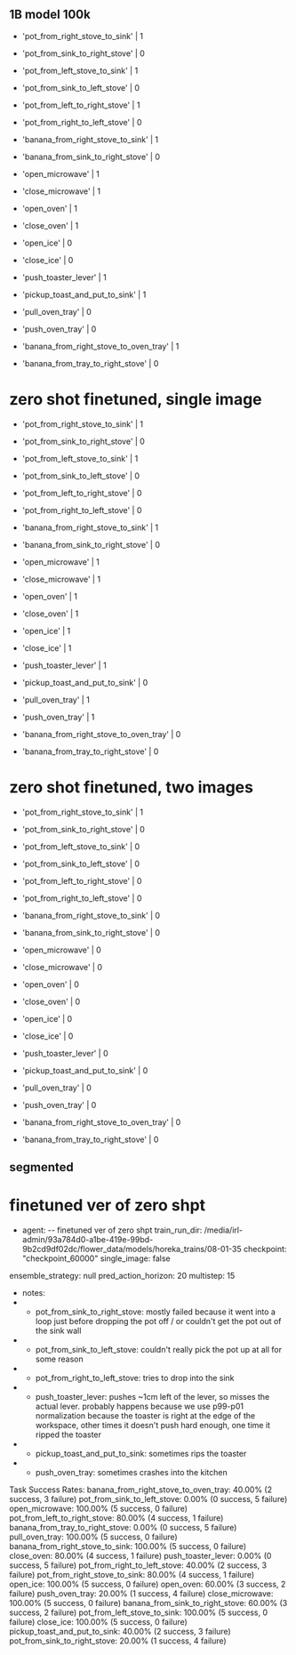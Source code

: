 ## 1B model 100k

- 'pot_from_right_stove_to_sink'           | 1
- 'pot_from_sink_to_right_stove'           | 0
- 'pot_from_left_stove_to_sink'            | 1
- 'pot_from_sink_to_left_stove'            | 0

- 'pot_from_left_to_right_stove'           | 1
- 'pot_from_right_to_left_stove'           | 0

- 'banana_from_right_stove_to_sink'        | 1
- 'banana_from_sink_to_right_stove'        | 0
- 'open_microwave'                         | 1
- 'close_microwave'                        | 1
- 'open_oven'                              | 1
- 'close_oven'                             | 1
- 'open_ice'                               | 0
- 'close_ice'                              | 0

- 'push_toaster_lever'                     | 1
- 'pickup_toast_and_put_to_sink'           | 1

- 'pull_oven_tray'                         | 0
- 'push_oven_tray'                         | 0
- 'banana_from_right_stove_to_oven_tray'   | 1
- 'banana_from_tray_to_right_stove'        | 0

# zero shot finetuned, single image

- 'pot_from_right_stove_to_sink'           | 1
- 'pot_from_sink_to_right_stove'           | 0
- 'pot_from_left_stove_to_sink'            | 1
- 'pot_from_sink_to_left_stove'            | 0

- 'pot_from_left_to_right_stove'           | 0
- 'pot_from_right_to_left_stove'           | 0

- 'banana_from_right_stove_to_sink'        | 1
- 'banana_from_sink_to_right_stove'        | 0
- 'open_microwave'                         | 1
- 'close_microwave'                        | 1
- 'open_oven'                              | 1
- 'close_oven'                             | 1
- 'open_ice'                               | 1
- 'close_ice'                              | 1

- 'push_toaster_lever'                     | 1
- 'pickup_toast_and_put_to_sink'           | 0

- 'pull_oven_tray'                         | 1
- 'push_oven_tray'                         | 1
- 'banana_from_right_stove_to_oven_tray'   | 0
- 'banana_from_tray_to_right_stove'        | 0

# zero shot finetuned, two images

- 'pot_from_right_stove_to_sink'           | 1
- 'pot_from_sink_to_right_stove'           | 0
- 'pot_from_left_stove_to_sink'            | 0
- 'pot_from_sink_to_left_stove'            | 0

- 'pot_from_left_to_right_stove'           | 0
- 'pot_from_right_to_left_stove'           | 0

- 'banana_from_right_stove_to_sink'        | 0
- 'banana_from_sink_to_right_stove'        | 0
- 'open_microwave'                         | 0
- 'close_microwave'                        | 0
- 'open_oven'                              | 0
- 'close_oven'                             | 0
- 'open_ice'                               | 0
- 'close_ice'                              | 0

- 'push_toaster_lever'                     | 0
- 'pickup_toast_and_put_to_sink'           | 0

- 'pull_oven_tray'                         | 0
- 'push_oven_tray'                         | 0
- 'banana_from_right_stove_to_oven_tray'   | 0
- 'banana_from_tray_to_right_stove'        | 0


## segmented

# finetuned ver of zero shpt

- agent: 
-- finetuned ver of zero shpt
train_run_dir: /media/irl-admin/93a784d0-a1be-419e-99bd-9b2cd9df02dc/flower_data/models/horeka_trains/08-01-35
checkpoint: "checkpoint_60000"
single_image: false

ensemble_strategy: null
pred_action_horizon: 20
multistep: 15

- notes:
- - pot_from_sink_to_right_stove: mostly failed because it went into a loop just before dropping the pot off / or couldn't get the pot out of the sink wall
- - pot_from_sink_to_left_stove: couldn't really pick the pot up at all for some reason
- - pot_from_right_to_left_stove: tries to drop into the sink
- - push_toaster_lever: pushes ~1cm left of the lever, so misses the actual lever. probably happens because we use p99-p01 normalization because the toaster is right at the edge of the workspace, other times it doesn't push hard enough, one time it ripped the toaster
- - pickup_toast_and_put_to_sink: sometimes rips the toaster
- - push_oven_tray: sometimes crashes into the kitchen

Task Success Rates:
banana_from_right_stove_to_oven_tray: 40.00% (2 success, 3 failure)
pot_from_sink_to_left_stove: 0.00% (0 success, 5 failure)
open_microwave: 100.00% (5 success, 0 failure)
pot_from_left_to_right_stove: 80.00% (4 success, 1 failure)
banana_from_tray_to_right_stove: 0.00% (0 success, 5 failure)
pull_oven_tray: 100.00% (5 success, 0 failure)
banana_from_right_stove_to_sink: 100.00% (5 success, 0 failure)
close_oven: 80.00% (4 success, 1 failure)
push_toaster_lever: 0.00% (0 success, 5 failure)
pot_from_right_to_left_stove: 40.00% (2 success, 3 failure)
pot_from_right_stove_to_sink: 80.00% (4 success, 1 failure)
open_ice: 100.00% (5 success, 0 failure)
open_oven: 60.00% (3 success, 2 failure)
push_oven_tray: 20.00% (1 success, 4 failure)
close_microwave: 100.00% (5 success, 0 failure)
banana_from_sink_to_right_stove: 60.00% (3 success, 2 failure)
pot_from_left_stove_to_sink: 100.00% (5 success, 0 failure)
close_ice: 100.00% (5 success, 0 failure)
pickup_toast_and_put_to_sink: 40.00% (2 success, 3 failure)
pot_from_sink_to_right_stove: 20.00% (1 success, 4 failure)